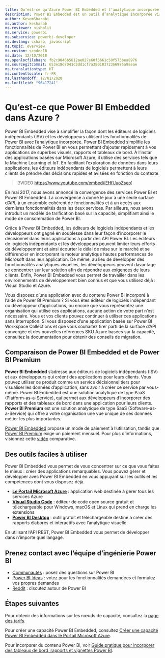 ```yaml
---
title: Qu’est-ce qu’Azure Power BI Embedded et l’analytique incorporée | Microsoft Docs
description: Power BI Embedded est un outil d’analytique incorporée visant à simplifier la façon dont les éditeurs de logiciels indépendants (ISV) et les développeurs utilisent les fonctionnalités de Power BI, en leur permettant d’ajouter rapidement de superbes visuels, rapports et tableaux de bord à leurs applications. Découvrez comment utiliser des logiciels et des outils d’analytique incorporée ainsi que des outils d’informatique décisionnelle incorporés avec Power BI Embedded.
author: KesemSharabi
ms.author: kesharab
ms.reviewer: nishalit
ms.service: powerbi
ms.subservice: powerbi-developer
ms.devlang: csharp, javascript
ms.topic: overview
ms.custom: seodec18
ms.date: 12/10/2018
ms.openlocfilehash: fb2c9046b5812ae027e60f5661c50f573bea8976
ms.sourcegitcommit: 653e18d7041d3dd1cf7a38010372366975a98eae
ms.translationtype: HT
ms.contentlocale: fr-FR
ms.lasthandoff: 12/01/2020
ms.locfileid: "96417241"
---
```

# <a name="what-is-power-bi-embedded-in-azure"></a>Qu’est-ce que Power BI Embedded dans Azure ?

Power BI Embedded vise à simplifier la façon dont les éditeurs de logiciels indépendants (ISV) et les développeurs utilisent les fonctionnalités de Power BI avec l’analytique incorporée. Power BI Embedded simplifie les fonctionnalités de Power BI en vous permettant d’ajouter rapidement à vos applications de superbes visuels, rapports et tableaux de bord. À l’instar des applications basées sur Microsoft Azure, il utilise des services tels que le Machine Learning et IoT. En facilitant l’exploration de données dans leurs applications, les éditeurs indépendants de logiciels permettent à leurs clients de prendre des décisions rapides et avisées en fonction du contexte.

> [!VIDEO https://www.youtube.com/embed/iEHfUuoZseo]

En mai 2017, nous avons annoncé la convergence des services Power BI et Power BI Embedded. La convergence a donné le jour à une seule surface d’API, à un ensemble cohérent de fonctionnalités et à un accès aux dernières fonctionnalités dans les deux services. Par ailleurs, nous avons introduit un modèle de tarification basé sur la capacité, simplifiant ainsi le mode de consommation de Power BI.

Grâce à Power BI Embedded, les éditeurs de logiciels indépendants et les développeurs ont gagné en souplesse dans leur façon d’incorporer le décisionnel dans leurs applications à partir des API Power BI. Les éditeurs de logiciels indépendants et les développeurs peuvent limiter leurs efforts de développement et ainsi écourter le délai de mise sur le marché et se différencier en incorporant le moteur analytique hautes performances de Microsoft dans leur application. De même, au lieu de développer des fonctionnalités analytiques visuelles, les développeurs peuvent davantage se concentrer sur leur solution afin de répondre aux exigences de leurs clients. Enfin, Power BI Embedded vous permet de travailler dans les environnements de développement bien connus et que vous utilisez déjà : Visual Studio et Azure.

Vous disposez d’une application avec du contenu Power BI incorporé à l’aide de Power BI Premium ? Si vous êtes éditeur de logiciels indépendant ou développeur d’applications, ou encore que vous représentez une organisation qui utilise ces applications, aucune action de votre part n’est nécessaire. Vous et vos clients pouvez continuer à utiliser ces applications sans interruption. Si vous disposez d’une application basée sur Power BI Workspace Collections et que vous souhaitez tirer parti de la surface d’API convergée et des nouvelles références SKU Azure basées sur la capacité, consultez la documentation pour obtenir des conseils de migration.

## <a name="comparing-power-bi-embedded-with-power-bi-premium"></a>Comparaison de Power BI Embedded et de Power BI Premium

**Power BI Embedded** s’adresse aux éditeurs de logiciels indépendants (ISV) et aux développeurs qui créent des applications pour leurs clients. Vous pouvez utiliser ce produit comme un service décisionnel tiers pour visualiser les données d’application, sans avoir à créer ce service par vous-même. Power BI Embedded est une solution analytique de type PaaS (Platform-as-a-Service), qui permet aux développeurs d’incorporer des rapports et des tableaux de bord dans une application pour leurs clients. **Power BI Premium** est une solution analytique de type SaaS (Software-as-a-Service) qui offre à votre organisation une vue unique de ses données métier les plus importantes. 

[Power BI Embedded](https://azure.microsoft.com/pricing/details/power-bi-embedded/) propose un mode de paiement à l’utilisation, tandis que [Power BI Premium](https://powerbi.microsoft.com/calculator/) exige un paiement mensuel. Pour plus d’informations, visionnez cette [vidéo](https://www.youtube.com/watch?v=0y2oJikC6Xc&t=0s&list=PLv2BtOtLblH1dQPV49Ni12olDcUoW-GEl&index=3) comparative.

## <a name="easy-to-use-tools"></a>Des outils faciles à utiliser

Power BI Embedded vous permet de vous concentrer sur ce que vous faites le mieux : créer des applications remarquables. Vous pouvez gérer et développer avec Power BI Embedded en vous appuyant sur les outils et les compétences dont vous disposez déjà.

* [**Le Portail Microsoft Azure**](https://portal.azure.com/) : application web destinée à gérer tous les services Azure
* [**Visual Studio Code**](https://code.visualstudio.com/docs) : éditeur de code open source gratuit et téléchargeable pour Windows, macOS et Linux qui prend en charge les extensions
* [**Power BI Desktop**](https://powerbi.microsoft.com/desktop/) : outil gratuit et téléchargeable destiné à créer des rapports élaborés et interactifs avec l’analytique visuelle

En utilisant l’API REST, Power BI Embedded vous permet de développer dans n’importe quel langage.

## <a name="engage-with-the-power-bi-engineering-team"></a>Prenez contact avec l’équipe d’ingénierie Power BI

* [Communautés](https://community.powerbi.com/) : posez des questions sur Power BI
* [Power BI Ideas](https://ideas.powerbi.com) : votez pour les fonctionnalités demandées et formulez vos propres demandes
* [Reddit](https://www.reddit.com/r/PowerBI/) : discutez autour de Power BI

## <a name="next-steps"></a>Étapes suivantes

Pour obtenir des informations sur les nœuds de capacité, consultez la [page des tarifs](https://azure.microsoft.com/pricing/details/power-bi-embedded/).

Pour créer une capacité Power BI Embedded, consultez [Créer une capacité Power BI Embedded dans le Portail Microsoft Azure](azure-pbie-create-capacity.md).

Pour incorporer du contenu Power BI, voir [Guide pratique pour incorporer des tableaux de bord, rapports et vignettes Power BI](https://powerbi.microsoft.com/documentation/powerbi-developer-embedding-content/).

